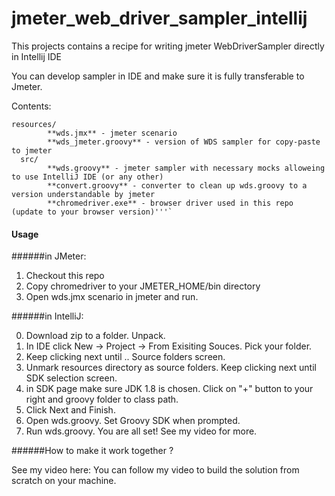 # jmeter_web_driver_sampler_intellij
This projects contains a recipe for writing jmeter WebDriverSampler directly in Intellij IDE 

You can develop sampler in IDE and make sure it is fully transferable to Jmeter.

Contents:


````wds/
resources/
        **wds.jmx** - jmeter scenario
        **wds_jmeter.groovy** - version of WDS sampler for copy-paste to jmeter
  src/
        **wds.groovy** - jmeter sampler with necessary mocks alloweing to use IntelliJ IDE (or any other)
        **convert.groovy** - converter to clean up wds.groovy to a version understandable by jmeter
        **chromedriver.exe** - browser driver used in this repo (update to your browser version)'''`
````
#### Usage

######in JMeter:

1. Checkout this repo
2. Copy chromedriver to your JMETER_HOME/bin directory
3. Open wds.jmx scenario in jmeter and run.

######in IntelliJ:

0. Download zip to a folder. Unpack.
1. In IDE click New -> Project -> From Exisiting Souces. Pick your folder.
2. Keep clicking next until .. Source folders screen.
3. Unmark resources directory as source folders. Keep clicking next until SDK selection screen.
4. in SDK page make sure JDK 1.8 is chosen. Click on "+" button to your right and groovy folder to class path.
5. Click Next and Finish.
6. Open wds.groovy. Set Groovy SDK when prompted.
7. Run wds.groovy. You are all set! See my video for more.

######How to make it work together ?

See my video here:
You can follow my video to build the solution from scratch on your machine.
 